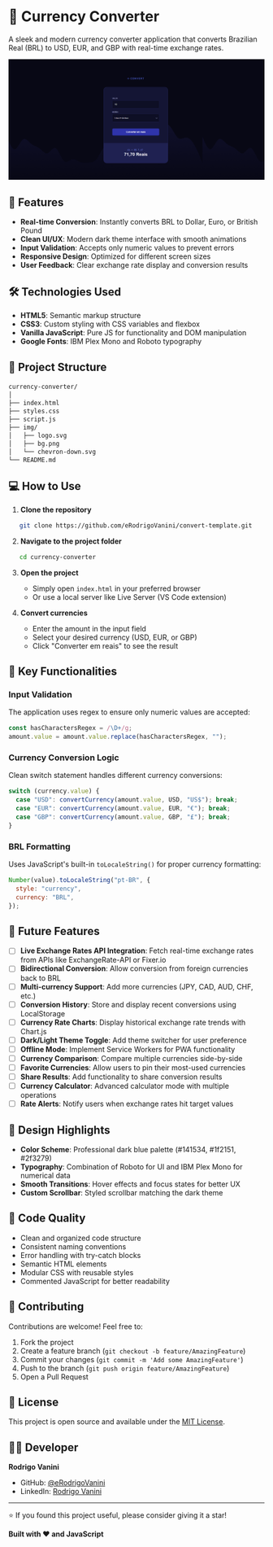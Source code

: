 # 💱 Currency Converter

A sleek and modern currency converter application that converts Brazilian Real (BRL) to USD, EUR, and GBP with real-time exchange rates.

![Currency Converter Preview](./img/preview.png)

## 🚀 Features

- **Real-time Conversion**: Instantly converts BRL to Dollar, Euro, or British Pound
- **Clean UI/UX**: Modern dark theme interface with smooth animations
- **Input Validation**: Accepts only numeric values to prevent errors
- **Responsive Design**: Optimized for different screen sizes
- **User Feedback**: Clear exchange rate display and conversion results

## 🛠️ Technologies Used

- **HTML5**: Semantic markup structure
- **CSS3**: Custom styling with CSS variables and flexbox
- **Vanilla JavaScript**: Pure JS for functionality and DOM manipulation
- **Google Fonts**: IBM Plex Mono and Roboto typography

## 📂 Project Structure
```
currency-converter/
│
├── index.html
├── styles.css
├── script.js
├── img/
│   ├── logo.svg
│   ├── bg.png
│   └── chevron-down.svg
└── README.md
```

## 💻 How to Use

1. **Clone the repository**
```bash
   git clone https://github.com/eRodrigoVanini/convert-template.git
```

2. **Navigate to the project folder**
```bash
   cd currency-converter
```

3. **Open the project**
   - Simply open `index.html` in your preferred browser
   - Or use a local server like Live Server (VS Code extension)

4. **Convert currencies**
   - Enter the amount in the input field
   - Select your desired currency (USD, EUR, or GBP)
   - Click "Converter em reais" to see the result

## 🎯 Key Functionalities

### Input Validation
The application uses regex to ensure only numeric values are accepted:
```javascript
const hasCharactersRegex = /\D+/g;
amount.value = amount.value.replace(hasCharactersRegex, "");
```

### Currency Conversion Logic
Clean switch statement handles different currency conversions:
```javascript
switch (currency.value) {
  case "USD": convertCurrency(amount.value, USD, "US$"); break;
  case "EUR": convertCurrency(amount.value, EUR, "€"); break;
  case "GBP": convertCurrency(amount.value, GBP, "£"); break;
}
```

### BRL Formatting
Uses JavaScript's built-in `toLocaleString()` for proper currency formatting:
```javascript
Number(value).toLocaleString("pt-BR", {
  style: "currency",
  currency: "BRL",
});
```

## 🔮 Future Features

- [ ] **Live Exchange Rates API Integration**: Fetch real-time exchange rates from APIs like ExchangeRate-API or Fixer.io
- [ ] **Bidirectional Conversion**: Allow conversion from foreign currencies back to BRL
- [ ] **Multi-currency Support**: Add more currencies (JPY, CAD, AUD, CHF, etc.)
- [ ] **Conversion History**: Store and display recent conversions using LocalStorage
- [ ] **Currency Rate Charts**: Display historical exchange rate trends with Chart.js
- [ ] **Dark/Light Theme Toggle**: Add theme switcher for user preference
- [ ] **Offline Mode**: Implement Service Workers for PWA functionality
- [ ] **Currency Comparison**: Compare multiple currencies side-by-side
- [ ] **Favorite Currencies**: Allow users to pin their most-used currencies
- [ ] **Share Results**: Add functionality to share conversion results
- [ ] **Currency Calculator**: Advanced calculator mode with multiple operations
- [ ] **Rate Alerts**: Notify users when exchange rates hit target values

## 🎨 Design Highlights

- **Color Scheme**: Professional dark blue palette (#141534, #1f2151, #2f3279)
- **Typography**: Combination of Roboto for UI and IBM Plex Mono for numerical data
- **Smooth Transitions**: Hover effects and focus states for better UX
- **Custom Scrollbar**: Styled scrollbar matching the dark theme

## 📝 Code Quality

- Clean and organized code structure
- Consistent naming conventions
- Error handling with try-catch blocks
- Semantic HTML elements
- Modular CSS with reusable styles
- Commented JavaScript for better readability

## 🤝 Contributing

Contributions are welcome! Feel free to:
1. Fork the project
2. Create a feature branch (`git checkout -b feature/AmazingFeature`)
3. Commit your changes (`git commit -m 'Add some AmazingFeature'`)
4. Push to the branch (`git push origin feature/AmazingFeature`)
5. Open a Pull Request

## 📄 License

This project is open source and available under the [MIT License](LICENSE).

## 👨‍💻 Developer

**Rodrigo Vanini**
- GitHub: [@eRodrigoVanini](https://github.com/eRodrigoVanini)
- LinkedIn: [Rodrigo Vanini](www.linkedin.com/in/erodrigovanini)

---

⭐ If you found this project useful, please consider giving it a star!

**Built with ❤️ and JavaScript**

